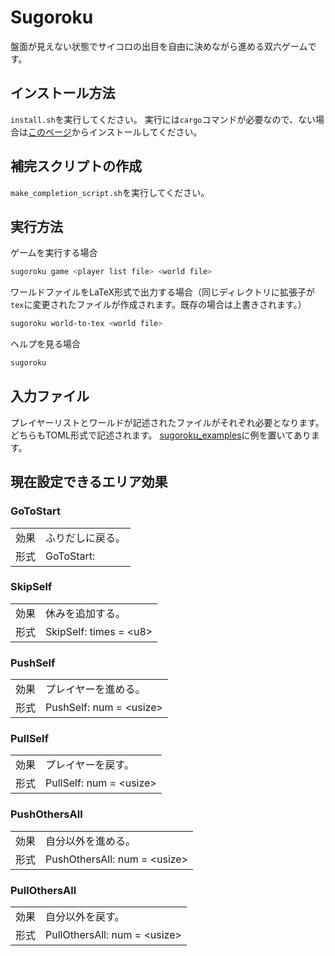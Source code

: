 # Sugoroku

盤面が見えない状態でサイコロの出目を自由に決めながら進める双六ゲームです。

## インストール方法

`install.sh`を実行してください。
実行には`cargo`コマンドが必要なので、ない場合は[このページ](https://www.rust-lang.org/ja/tools/install)からインストールしてください。

## 補完スクリプトの作成

`make_completion_script.sh`を実行してください。

## 実行方法

ゲームを実行する場合

```sh
sugoroku game <player list file> <world file>
```

ワールドファイルをLaTeX形式で出力する場合（同じディレクトリに拡張子が`tex`に変更されたファイルが作成されます。既存の場合は上書きされます。）

```sh
sugoroku world-to-tex <world file>
```

ヘルプを見る場合

```sh
sugoroku
```

## 入力ファイル

プレイヤーリストとワールドが記述されたファイルがそれぞれ必要となります。
どちらもTOML形式で記述されます。
[sugoroku\_examples](sugoroku_examples)に例を置いてあります。

## 現在設定できるエリア効果

### GoToStart

|||
|-|-|
|効果|ふりだしに戻る。|
|形式|GoToStart:|

### SkipSelf

|||
|-|-|
|効果|休みを追加する。|
|形式|SkipSelf: times = \<u8>|

### PushSelf

|||
|-|-|
|効果|プレイヤーを進める。|
|形式|PushSelf: num = \<usize>|

### PullSelf

|||
|-|-|
|効果|プレイヤーを戻す。|
|形式|PullSelf: num = \<usize>|

### PushOthersAll

|||
|-|-|
|効果|自分以外を進める。|
|形式|PushOthersAll: num = \<usize>|

### PullOthersAll

|||
|-|-|
|効果|自分以外を戻す。|
|形式|PullOthersAll: num = \<usize>|
